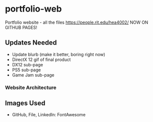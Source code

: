# portfolio-web
Portfolio website - all the files
https://people.rit.edu/hea4002/
NOW ON GITHUB PAGES!

 ## Updates Needed
- Update blurb (make it better, boring right now)
- DirectX 12 gif of final product
- DX12 sub-page
- PS5 sub-page
- Game Jam sub-page

 ### Website Architecture

 ## Images Used
 - GitHub, File, LinkedIn: FontAwesome
